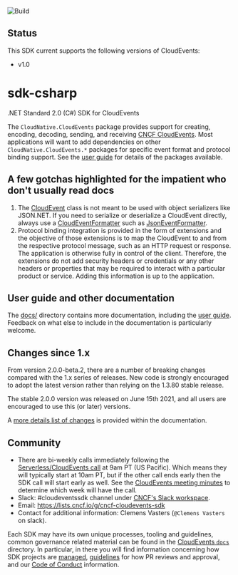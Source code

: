 ![Build](https://github.com/cloudevents/sdk-csharp/actions/workflows/build.yml/badge.svg)

## Status

This SDK current supports the following versions of CloudEvents:

- v1.0

# sdk-csharp

.NET Standard 2.0 (C#) SDK for CloudEvents

The `CloudNative.CloudEvents` package provides support for creating, encoding,
decoding, sending, and receiving [CNCF
CloudEvents](https://github.com/cloudevents/spec). Most applications
will want to add dependencies on other `CloudNative.CloudEvents.*`
packages for specific event format and protocol binding support. See
the [user guide](docs/guide.md) for details of the packages available.

## A few gotchas highlighted for the impatient who don't usually read docs

1. The [CloudEvent](src/CloudNative.CloudEvents/CloudEvent.cs) class is not meant to be used with 
   object serializers like JSON.NET. If you need to serialize or deserialize a CloudEvent directly, always use a
   [CloudEventFormatter](src/CloudNative.CloudEvents/CloudEventFormatter.cs)
   such as  [JsonEventFormatter](src/CloudNative.CloudEvents.NewtonsoftJson/JsonEventFormatter.cs).
2. Protocol binding integration is provided in the form of extensions and the objective of those extensions
   is to map the CloudEvent to and from the respective protocol message, such as an HTTP request or response.
   The application is otherwise fully in control of the client. Therefore, the extensions do not
   add security headers or credentials or any other headers or properties that may be required to interact
   with a particular product or service. Adding this information is up to the application.

## User guide and other documentation

The [docs/](docs) directory contains more documentation, including
the [user guide](docs/guide.md). Feedback on what else to include in
the documentation is particularly welcome.

## Changes since 1.x

From version 2.0.0-beta.2, there are a number of breaking changes
compared with the 1.x series of releases. New code is
strongly encouraged to adopt the latest version rather than relying
on the 1.3.80 stable release.

The stable 2.0.0 version was released on June 15th 2021, and all
users are encouraged to use this (or later) versions.

A [more details list of changes](docs/changes-since-1x.md) is
provided within the documentation.

## Community

- There are bi-weekly calls immediately following the [Serverless/CloudEvents
  call](https://github.com/cloudevents/spec#meeting-time) at
  9am PT (US Pacific). Which means they will typically start at 10am PT, but
  if the other call ends early then the SDK call will start early as well.
  See the [CloudEvents meeting minutes](https://docs.google.com/document/d/1OVF68rpuPK5shIHILK9JOqlZBbfe91RNzQ7u_P7YCDE/edit#)
  to determine which week will have the call.
- Slack: #cloudeventssdk channel under
  [CNCF's Slack workspace](https://slack.cncf.io/).
- Email: https://lists.cncf.io/g/cncf-cloudevents-sdk
- Contact for additional information: Clemens Vasters (`@Clemens Vasters`
  on slack).

Each SDK may have its own unique processes, tooling and guidelines, common
governance related material can be found in the
[CloudEvents `docs`](https://github.com/cloudevents/spec/tree/main/docs)
directory. In particular, in there you will find information concerning
how SDK projects are
[managed](https://github.com/cloudevents/spec/blob/main/docs/SDK-GOVERNANCE.md),
[guidelines](https://github.com/cloudevents/spec/blob/main/docs/SDK-maintainer-guidelines.md)
for how PR reviews and approval, and our
[Code of Conduct](https://github.com/cloudevents/spec/blob/main/docs/GOVERNANCE.md#additional-information)
information.
